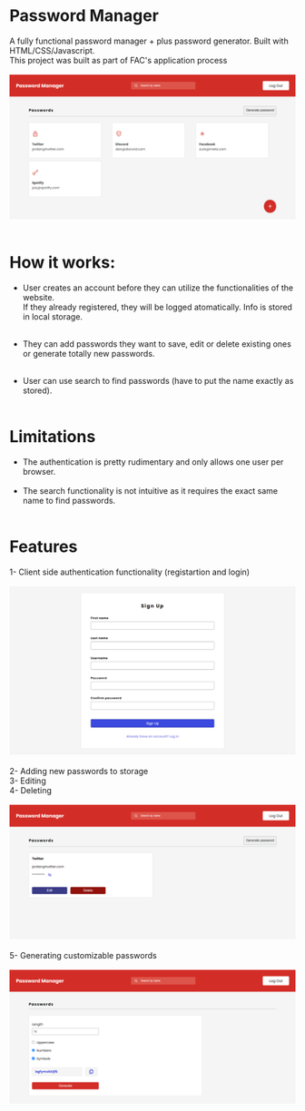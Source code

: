 # Password Manager
A fully functional password manager + plus password generator. Built with HTML/CSS/Javascript.<br />
This project was built as part of FAC's application process <br />
<br />
![Webpage screenshot](https://github.com/zakkariyaa/website/blob/master/images/project7.png)
<br />
<br />

# How it works:
- User creates an account before they can utilize the functionalities of the website.<br />
If they already registered, they will be logged atomatically. Info is stored in local storage.<br /><br />

- They can add passwords they want to save, edit or delete existing ones<br />
or generate totally new passwords.<br /><br />

- User can use search to find passwords (have to put the name exactly as stored).<br /><br />

# Limitations
- The authentication is pretty rudimentary and only allows one user per browser.<br /><br />
- The search functionality is not intuitive as it requires the exact same name to find passwords.<br /><br />

# Features
1- Client side authentication functionality (registartion and login)<br /><br />
![Webpage screenshot](https://github.com/zakkariyaa/website/blob/master/images/registration.png)<br/><br />
2- Adding new passwords to storage<br />
3- Editing<br />
4- Deleting<br />
<br />
![Webpage screenshot](https://github.com/zakkariyaa/website/blob/master/images/edit-delete.png)<br/><br />
5- Generating customizable passwords<br /><br />
![Webpage screenshot](https://github.com/zakkariyaa/website/blob/master/images/generate.png)
